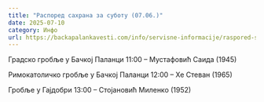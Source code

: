 ```yaml
---
title: "Распоред сахрана за суботу (07.06.)"
date: 2025-07-10
category: Инфо
url: https://backapalankavesti.com/info/servisne-informacije/raspored-sahrana-za-subotu-07-06/
---
```


Градско гробље у Бачкој Паланци
11:00 – Мустафовић Саида (1945)

Римокатоличко гробље у Бачкој Паланци
12:00 – Хе Стеван (1965)

Гробље у Гајдобри
13:00 – Стојановић Миленко (1952)
